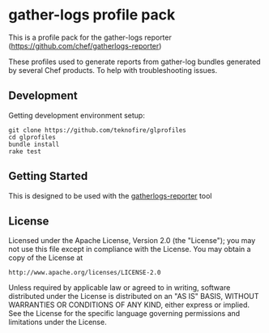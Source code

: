 # gather-logs profile pack

This is a profile pack for the gather-logs reporter (https://github.com/chef/gatherlogs-reporter)

These profiles used to generate reports from gather-log bundles generated by several Chef products. To help with troubleshooting issues.

## Development

Getting development environment setup:

```
git clone https://github.com/teknofire/glprofiles
cd glprofiles
bundle install
rake test
```

## Getting Started

This is designed to be used with the [gatherlogs-reporter](https://github.com/chef/gatherlogs-reporter) tool

## License

Licensed under the Apache License, Version 2.0 (the "License");
you may not use this file except in compliance with the License.
You may obtain a copy of the License at

    http://www.apache.org/licenses/LICENSE-2.0

Unless required by applicable law or agreed to in writing, software
distributed under the License is distributed on an "AS IS" BASIS,
WITHOUT WARRANTIES OR CONDITIONS OF ANY KIND, either express or implied.
See the License for the specific language governing permissions and
limitations under the License.
